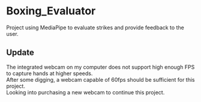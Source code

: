 # Boxing_Evaluator
Project using MediaPipe to evaluate strikes and provide feedback to the user.

## Update
The integrated webcam on my computer does not support high enough FPS to capture hands at higher speeds.  
After some digging, a webcam capable of 60fps should be sufficient for this project.  
Looking into purchasing a new webcam to continue this project.
